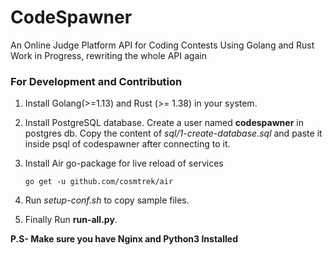 # CodeSpawner
An Online Judge Platform API for Coding Contests Using Golang and Rust
Work in Progress, rewriting the whole API again

### For Development and Contribution

  1. Install Golang(>=1.13) and Rust (>= 1.38) in your system.

  2. Install PostgreSQL database. Create a user named **codespawner** in postgres db. Copy the content of *sql/1-create-database.sql* and paste it inside psql of codespawner after connecting to it.

 3. Install Air go-package for live reload of services

    ```shell
    go get -u github.com/cosmtrek/air
    ```

4. Run *setup-conf.sh* to copy sample files.

5. Finally Run **run-all.py**.

**P.S- Make sure you have Nginx and Python3 Installed**

